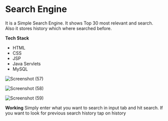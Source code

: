 # Search Engine
It is a Simple Search Engine. It shows Top 30 most relevant and search. Also it stores history which where searched before.

**Tech Stack**
- HTML
- CSS
- JSP
- Java Servlets
- MySQL

![Screenshot (57)](https://github.com/evoAB/SearchEngine/assets/109225495/8604d128-6c30-4022-a5e7-c1430f96cecb)

![Screenshot (58)](https://github.com/evoAB/SearchEngine/assets/109225495/268f76a1-0021-464d-9a8b-87115e24a77d)

![Screenshot (59)](https://github.com/evoAB/SearchEngine/assets/109225495/d2d10d29-fd13-4a8f-a708-78b4be121f46)

**Working**
Simply enter what you want to search in input tab and hit search.
If you want to look for previous search history tap on history
